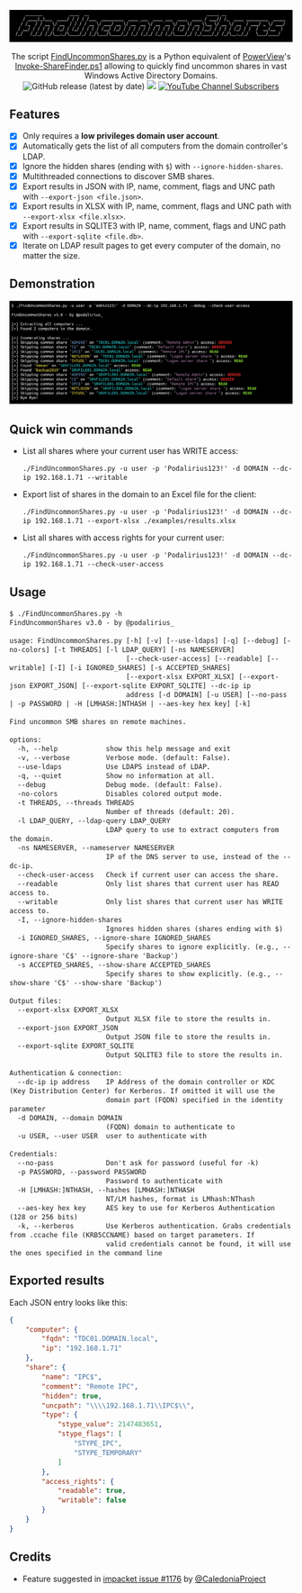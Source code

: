 ![](./.github/banner.png)

<p align="center">
    The script <a href="https://github.com/p0dalirius/FindUncommonShares/blob/main/FindUncommonShares.py">FindUncommonShares.py</a> is a Python equivalent of <a href="https://github.com/darkoperator/Veil-PowerView/">PowerView</a>'s <a href="https://github.com/darkoperator/Veil-PowerView/blob/master/PowerView/functions/Invoke-ShareFinder.ps1">Invoke-ShareFinder.ps1</a> allowing to quickly find uncommon shares in vast Windows Active Directory Domains.
    <br>
    <img alt="GitHub release (latest by date)" src="https://img.shields.io/github/v/release/p0dalirius/FindUncommonShares">
    <a href="https://twitter.com/intent/follow?screen_name=podalirius_" title="Follow"><img src="https://img.shields.io/twitter/follow/podalirius_?label=Podalirius&style=social"></a>
    <a href="https://www.youtube.com/c/Podalirius_?sub_confirmation=1" title="Subscribe"><img alt="YouTube Channel Subscribers" src="https://img.shields.io/youtube/channel/subscribers/UCF_x5O7CSfr82AfNVTKOv_A?style=social"></a>
    <br>
</p>


## Features

 - [x] Only requires a **low privileges domain user account**.
 - [x] Automatically gets the list of all computers from the domain controller's LDAP.
 - [x] Ignore the hidden shares (ending with `$`) with `--ignore-hidden-shares`.
 - [x] Multithreaded connections to discover SMB shares.
 - [x] Export results in JSON with IP, name, comment, flags and UNC path with `--export-json <file.json>`.
 - [x] Export results in XLSX with IP, name, comment, flags and UNC path with `--export-xlsx <file.xlsx>`.
 - [x] Export results in SQLITE3 with IP, name, comment, flags and UNC path with `--export-sqlite <file.db>`.
 - [x] Iterate on LDAP result pages to get every computer of the domain, no matter the size.

## Demonstration

![](./.github/example.png)

## Quick win commands

 + List all shares where your current user has WRITE access:
    ```
    ./FindUncommonShares.py -u user -p 'Podalirius123!' -d DOMAIN --dc-ip 192.168.1.71 --writable
    ```
 
 + Export list of shares in the domain to an Excel file for the client:
   ```
   ./FindUncommonShares.py -u user -p 'Podalirius123!' -d DOMAIN --dc-ip 192.168.1.71 --export-xlsx ./examples/results.xlsx
   ```

 + List all shares with access rights for your current user:
    ```
    ./FindUncommonShares.py -u user -p 'Podalirius123!' -d DOMAIN --dc-ip 192.168.1.71 --check-user-access
    ```
   
## Usage

```              
$ ./FindUncommonShares.py -h
FindUncommonShares v3.0 - by @podalirius_

usage: FindUncommonShares.py [-h] [-v] [--use-ldaps] [-q] [--debug] [-no-colors] [-t THREADS] [-l LDAP_QUERY] [-ns NAMESERVER]
                             [--check-user-access] [--readable] [--writable] [-I] [-i IGNORED_SHARES] [-s ACCEPTED_SHARES]
                             [--export-xlsx EXPORT_XLSX] [--export-json EXPORT_JSON] [--export-sqlite EXPORT_SQLITE] --dc-ip ip
                             address [-d DOMAIN] [-u USER] [--no-pass | -p PASSWORD | -H [LMHASH:]NTHASH | --aes-key hex key] [-k]

Find uncommon SMB shares on remote machines.

options:
  -h, --help            show this help message and exit
  -v, --verbose         Verbose mode. (default: False).
  --use-ldaps           Use LDAPS instead of LDAP.
  -q, --quiet           Show no information at all.
  --debug               Debug mode. (default: False).
  -no-colors            Disables colored output mode.
  -t THREADS, --threads THREADS
                        Number of threads (default: 20).
  -l LDAP_QUERY, --ldap-query LDAP_QUERY
                        LDAP query to use to extract computers from the domain.
  -ns NAMESERVER, --nameserver NAMESERVER
                        IP of the DNS server to use, instead of the --dc-ip.
  --check-user-access   Check if current user can access the share.
  --readable            Only list shares that current user has READ access to.
  --writable            Only list shares that current user has WRITE access to.
  -I, --ignore-hidden-shares
                        Ignores hidden shares (shares ending with $)
  -i IGNORED_SHARES, --ignore-share IGNORED_SHARES
                        Specify shares to ignore explicitly. (e.g., --ignore-share 'C$' --ignore-share 'Backup')
  -s ACCEPTED_SHARES, --show-share ACCEPTED_SHARES
                        Specify shares to show explicitly. (e.g., --show-share 'C$' --show-share 'Backup')

Output files:
  --export-xlsx EXPORT_XLSX
                        Output XLSX file to store the results in.
  --export-json EXPORT_JSON
                        Output JSON file to store the results in.
  --export-sqlite EXPORT_SQLITE
                        Output SQLITE3 file to store the results in.

Authentication & connection:
  --dc-ip ip address    IP Address of the domain controller or KDC (Key Distribution Center) for Kerberos. If omitted it will use the
                        domain part (FQDN) specified in the identity parameter
  -d DOMAIN, --domain DOMAIN
                        (FQDN) domain to authenticate to
  -u USER, --user USER  user to authenticate with

Credentials:
  --no-pass             Don't ask for password (useful for -k)
  -p PASSWORD, --password PASSWORD
                        Password to authenticate with
  -H [LMHASH:]NTHASH, --hashes [LMHASH:]NTHASH
                        NT/LM hashes, format is LMhash:NThash
  --aes-key hex key     AES key to use for Kerberos Authentication (128 or 256 bits)
  -k, --kerberos        Use Kerberos authentication. Grabs credentials from .ccache file (KRB5CCNAME) based on target parameters. If
                        valid credentials cannot be found, it will use the ones specified in the command line
```

## Exported results

Each JSON entry looks like this:

```json
{
    "computer": {
        "fqdn": "TDC01.DOMAIN.local",
        "ip": "192.168.1.71"
    },
    "share": {
        "name": "IPC$",
        "comment": "Remote IPC",
        "hidden": true,
        "uncpath": "\\\\192.168.1.71\\IPC$\\",
        "type": {
            "stype_value": 2147483651,
            "stype_flags": [
                "STYPE_IPC",
                "STYPE_TEMPORARY"
            ]
        },
        "access_rights": {
            "readable": true,
            "writable": false
        }
    }
}
```

## Credits

 - Feature suggested in [impacket issue #1176](https://github.com/SecureAuthCorp/impacket/issues/1176) by [@CaledoniaProject](https://github.com/CaledoniaProject)
